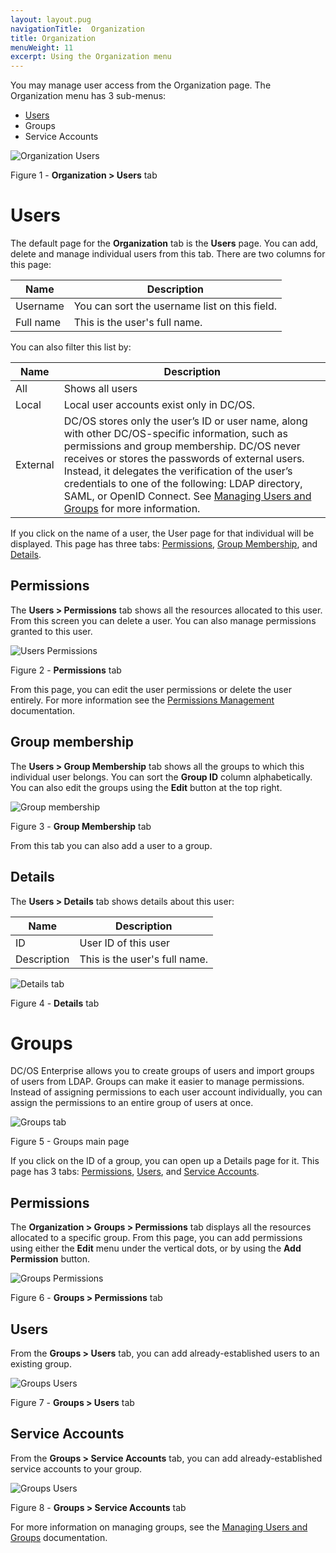 ```yaml
---
layout: layout.pug
navigationTitle:  Organization
title: Organization
menuWeight: 11
excerpt: Using the Organization menu
---
```


You may manage user access from the Organization page. The Organization menu has 3 sub-menus:

- [Users](#users)
- Groups
- Service Accounts

![Organization Users](/mesosphere/dcos/2.2/img/GUI-Organization-Users-List-View.png)

Figure 1 - **Organization > Users** tab


# Users

The default page for the **Organization** tab is the **Users** page. You can add, delete and manage individual users from this tab. There are two columns for this page:

| Name | Description |
|-------|-------|
| Username | You can sort the username list on this field. |
| Full name | This is the user's full name. |

You can also filter this list by:

| Name | Description |
|-------|-------|
| All | Shows all users |
| Local | Local user accounts exist only in DC/OS. |
| External |  DC/OS stores only the user’s ID or user name, along with other DC/OS-specific information, such as permissions and group membership. DC/OS never receives or stores the passwords of external users. Instead, it delegates the verification of the user’s credentials to one of the following: LDAP directory, SAML, or OpenID Connect. See [Managing Users and Groups](/mesosphere/dcos/2.2/security/ent/users-groups/) for more information. |


If you click on the name of a user, the User page for that individual will be displayed. This page has three tabs: [Permissions](#permissions), [Group Membership](#group-membership), and [Details](#details).

## Permissions
The **Users > Permissions** tab shows all the resources allocated to this user. From this screen you can delete a user. You can also manage permissions granted to this user. 

![Users Permissions](/mesosphere/dcos/2.2/img/GUI-Organization-Users-2.png)

Figure 2 - **Permissions** tab

From this page, you can edit the user permissions or delete the user entirely. For more information see the  [Permissions Management](/mesosphere/dcos/2.2/security/ent/perms-management/) documentation.

## Group membership

The **Users > Group Membership** tab shows all the groups to which this individual user belongs. You can sort the **Group ID** column alphabetically. You can also edit the groups using the **Edit** button at the top right.

![Group membership](/mesosphere/dcos/2.2/img/GUI-Organization-Users-Group-Membership.png)

Figure 3 - **Group Membership** tab

From this tab you can also add a user to a group. 

## Details

The **Users > Details** tab shows details about this user:

| Name | Description |
|-------|-------|
| ID    | User ID of this user |
| Description | This is the user's full name. |

![Details tab](/mesosphere/dcos/2.2/img/GUI-Organization-Users-Details.png)

Figure 4 - **Details** tab


# Groups

DC/OS Enterprise allows you to create groups of users and import groups of users from LDAP. Groups can make it easier to manage permissions. Instead of assigning permissions to each user account individually, you can assign the permissions to an entire group of users at once. 

![Groups tab](/mesosphere/dcos/2.2/img/GUI-Organization-Groups-Main.png)

Figure 5 - Groups main page

If you click on the ID of a group, you can open up a Details page for it. This page has 3 tabs: [Permissions](#permissions-2), [Users](#users-2), and [Service Accounts](#service-accounts).

<a name="permissions-2"></a>

## Permissions

The **Organization > Groups > Permissions** tab displays all the resources allocated to a specific group. From this page, you can add permissions using either the **Edit** menu under the vertical dots, or by using the **Add Permission** button.

![Groups Permissions](/mesosphere/dcos/2.2/img/GUI-Organization-Groups-Permissions.png)

Figure 6 - **Groups > Permissions** tab

<a name="users-2"></a>

## Users

From the **Groups > Users** tab, you can add already-established users to an existing group.

![Groups Users](/mesosphere/dcos/2.2/img/GUI-Organization-Groups-Users.png)

Figure 7 - **Groups > Users** tab


## Service Accounts

From the **Groups > Service Accounts** tab, you can add already-established service accounts to your group.

![Groups Users](/mesosphere/dcos/2.2/img/GUI-Organization-Groups-Service-Accounts.png)

Figure 8 - **Groups > Service Accounts** tab

For more information on managing groups, see the [Managing Users and Groups](/mesosphere/dcos/2.2/security/ent/users-groups/) documentation.